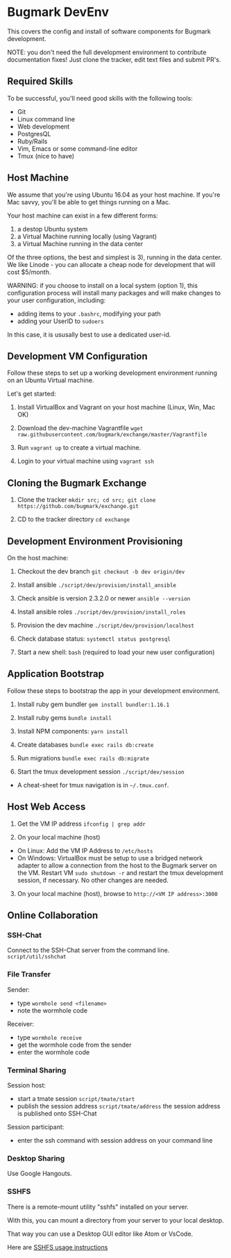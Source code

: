 # Bugmark DevEnv

This covers the config and install of software components for Bugmark
development.

NOTE: you don't need the full development environment to contribute
documentation fixes!  Just clone the tracker, edit text files and submit PR's.

## Required Skills

To be successful, you'll need good skills with the following tools:
- Git
- Linux command line
- Web development
- PostgresQL
- Ruby/Rails
- Vim, Emacs or some command-line editor
- Tmux (nice to have)

## Host Machine

We assume that you're using Ubuntu 16.04 as your host machine.  If you're Mac
savvy, you'll be able to get things running on a Mac.

Your host machine can exist in a few different forms:
1) a destop Ubuntu system
2) a Virtual Machine running locally (using Vagrant)
3) a Virtual Machine running in the data center

Of the three options, the best and simplest is 3), running in the data center.
We like Linode - you can allocate a cheap node for development that will cost
$5/month.

WARNING: if you choose to install on a local system (option 1), this
configuration process will install many packages and will make changes to your
user configuration, including:
- adding items to your `.bashrc`, modifying your path
- adding your UserID to `sudoers`

In this case, it is ususally best to use a dedicated user-id.

## Development VM Configuration

Follow these steps to set up a working development environment running on an
Ubuntu Virtual machine.

Let's get started:

1. Install VirtualBox and Vagrant on your host machine (Linux, Win, Mac OK)

2. Download the dev-machine Vagrantfile
   `wget raw.githubusercontent.com/bugmark/exchange/master/Vagrantfile`

3. Run `vagrant up` to create a virtual machine.

4. Login to your virtual machine using `vagrant ssh`

## Cloning the Bugmark Exchange

1. Clone the tracker
   `mkdir src; cd src; git clone https://github.com/bugmark/exchange.git`

2. CD to the tracker directory `cd exchange`

## Development Environment Provisioning

On the host machine:

1. Checkout the dev branch `git checkout -b dev origin/dev`

2. Install ansible `./script/dev/provision/install_ansible`

3. Check ansible is version 2.3.2.0 or newer `ansible --version`

4. Install ansible roles `./script/dev/provision/install_roles`

5. Provision the dev machine `./script/dev/provision/localhost`

6. Check database status: `systemctl status postgresql`

7. Start a new shell: `bash` (required to load your new user configuration)

## Application Bootstrap

Follow these steps to bootstrap the app in your development environment.

1. Install ruby gem bundler `gem install bundler:1.16.1`

2. Install ruby gems `bundle install`

3. Install NPM components: `yarn install`

4. Create databases `bundle exec rails db:create`

5. Run migrations `bundle exec rails db:migrate`

6. Start the tmux development session `./script/dev/session`

  - A cheat-sheet for tmux navigation is in `~/.tmux.conf`.

## Host Web Access

1. Get the VM IP address `ifconfig | grep addr`  

2. On your local machine (host)
  - On Linux: Add the VM IP Address to `/etc/hosts`
  - On Windows: VirtualBox must be setup to use a bridged network adapter to allow a connection from the host to the Bugmark server on the VM. Restart VM `sudo shutdown -r` and restart the tmux development session, if necessary. No other changes are needed.

3. On your local machine (host), browse to `http://<VM IP address>:3000`

## Online Collaboration

### SSH-Chat

Connect to the SSH-Chat server from the command line.
`script/util/sshchat`

### File Transfer

Sender:
- type `wormhole send <filename>`
- note the wormhole code

Receiver:
- type `wormhole receive`
- get the wormhole code from the sender
- enter the wormhole code

### Terminal Sharing

Session host:
- start a tmate session `script/tmate/start`
- publish the session address `script/tmate/address`
  the session address is published onto SSH-Chat

Session participant:
- enter the ssh command with session address on your command line

### Desktop Sharing

Use Google Hangouts.

### SSHFS

There is a remote-mount utility "sshfs" installed on your server.

With this, you can mount a directory from your server to your local desktop.

That way you can use a Desktop GUI editor like Atom or VsCode.

Here are [SSHFS usage instructions](https://www.digitalocean.com/community/tutorials/how-to-use-sshfs-to-mount-remote-file-systems-over-ssh)
